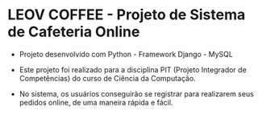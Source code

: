 # LEOV COFFEE - Projeto de Sistema de Cafeteria Online

- Projeto desenvolvido com Python - Framework Django - MySQL
* Este projeto foi realizado para a disciplina PIT (Projeto Integrador de Competências) do curso de Ciência da Computação.
- No sistema, os usuários conseguirão se registrar para realizarem seus pedidos online, de uma maneira rápida e fácil.
 


